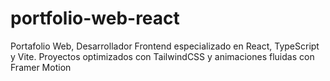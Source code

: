 # portfolio-web-react

Portafolio Web, Desarrollador Frontend especializado en React, TypeScript y Vite. Proyectos optimizados con TailwindCSS y animaciones fluidas con Framer Motion

